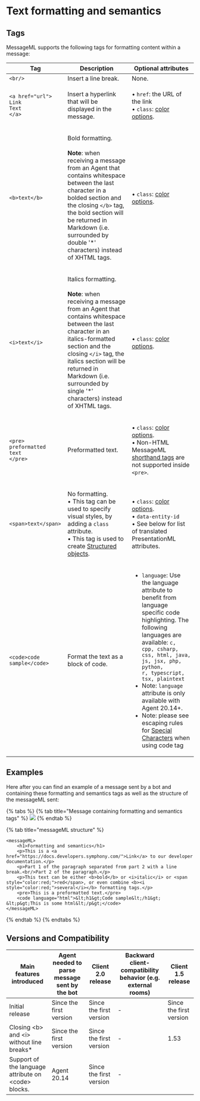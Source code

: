 # Text formatting and semantics

## Tags

MessageML supports the following tags for formatting content within a message:

| Tag                                                                                          | Description                                                                                                                                                                                                                                                                                                                                        | Optional attributes                                                                                                                                                                                                                                                                                                                                                                                                                                                         |
| -------------------------------------------------------------------------------------------- | -------------------------------------------------------------------------------------------------------------------------------------------------------------------------------------------------------------------------------------------------------------------------------------------------------------------------------------------------- | --------------------------------------------------------------------------------------------------------------------------------------------------------------------------------------------------------------------------------------------------------------------------------------------------------------------------------------------------------------------------------------------------------------------------------------------------------------------------- |
| `<br/>`                                                                                      | Insert a line break.                                                                                                                                                                                                                                                                                                                               | None.                                                                                                                                                                                                                                                                                                                                                                                                                                                                       |
| <p><code>&#x3C;a href="url"></code><br><code>Link Text</code><br><code>&#x3C;/a></code></p>  | Insert a hyperlink that will be displayed in the message.                                                                                                                                                                                                                                                                                          | <p>• <code>href</code>: the URL of the link<br>• <code>class</code>: <a href="../../../../dev-tools/ui-style-guide/colors.md">color options</a>.</p>                                                                                                                                                                                                                                                                                                                        |
| `<b>text</b>`                                                                                | <p>Bold formatting.<br><br><strong>Note</strong>: when receiving a message from an Agent that contains whitespace between the last character in a bolded section and the closing <code>&#x3C;/b></code> tag, the bold section will be returned in Markdown (i.e. surrounded by double '*' characters) instead of XHTML tags.</p>                   | • `class`: [color options](../../../../dev-tools/ui-style-guide/colors.md).                                                                                                                                                                                                                                                                                                                                                                                                 |
| `<i>text</i>`                                                                                | <p>Italics formatting.<br><br><strong>Note</strong>: when receiving a message from an Agent that contains whitespace between the last character in an italics-formatted section and the closing <code>&#x3C;/i></code> tag, the italics section will be returned in Markdown (i.e. surrounded by single '*' characters) instead of XHTML tags.</p> | • `class`: [color options](../../../../dev-tools/ui-style-guide/colors.md).                                                                                                                                                                                                                                                                                                                                                                                                 |
| <p><code>&#x3C;pre></code><br><code>preformatted text</code><br><code>&#x3C;/pre></code></p> | Preformatted text.                                                                                                                                                                                                                                                                                                                                 | <p>• <code>class</code>: <a href="../../../../dev-tools/ui-style-guide/colors.md">color options</a>.<br>• Non-HTML MessageML <a href="broken-reference">shorthand tags</a> are not supported inside <code>&#x3C;pre></code>.</p>                                                                                                                                                                                                                                            |
| `<span>text</span>`                                                                          | <p>No formatting.<br>• This tag can be used to specify visual styles, by adding a <code>class</code> attribute.<br>• This tag is used to create <a href="../entities/structured-objects.md">Structured objects</a>.</p>                                                                                                                            | <p>• <code>class</code>: <a href="../../../../dev-tools/ui-style-guide/colors.md">color options</a>.<br>• <code>data-entity-id</code><br>• See below for list of translated PresentationML attributes.</p>                                                                                                                                                                                                                                                                  |
| `<code>code sample</code>`                                                                   | Format the text as a block of code.                                                                                                                                                                                                                                                                                                                | <ul><li><code>language</code>: Use the language attribute to benefit from language specific code highlighting. The following languages are available: <code>c, cpp, csharp, css, html, java, js, jsx, php, python, r, typescript, tsx, plaintext</code></li><li>Note: <code>language</code> attribute is only available with Agent 20.14+.</li><li>Note: please see escaping rules for <a href="special-characters.md">Special Characters</a> when using code tag</li></ul> |

## Examples

Here after you can find an example of a message sent by a bot and containing these formatting and semantics tags as well as the structure of the messageML sent:

{% tabs %}
{% tab title="Message containing formatting and semantics tags" %}
![](../../../../.gitbook/assets/mml\_formatting.png)
{% endtab %}

{% tab title="messageML structure" %}
```markup
<messageML>
    <h1>Formatting and semantics</h1>
    <p>This is a <a href="https://docs.developers.symphony.com/">Link</a> to our developer documentation.</p>
    <p>Part 1 of the paragraph separated from part 2 with a line break.<br/>Part 2 of the paragraph.</p>
    <p>This text can be either <b>bold</b> or <i>italic</i> or <span style="color:red;">red</span>, or even combine <b><i style="color:red;">several</i></b> formatting tags.</p>
    <pre>This is a preformatted text.</pre>
    <code language="html">&lt;h1&gt;Code sample&lt;/h1&gt;
&lt;p&gt;This is some html&lt;/p&gt;</code>
</messageML>
```
{% endtab %}
{% endtabs %}

## Versions and Compatibility



| Main features introduced                             | Agent needed to parse message sent by the bot | Client 2.0 release      | Backward client-compatibility behavior (e.g. external rooms) | Client 1.5 release      |
| ---------------------------------------------------- | --------------------------------------------- | ----------------------- | ------------------------------------------------------------ | ----------------------- |
| Initial release                                      | Since the first version                       | Since the first version | -                                                            | Since the first version |
| Closing \<b> and \<i> without line breaks\*          | Since the first version                       | Since the first version | -                                                            | 1.53                    |
| Support of the language attribute on \<code> blocks. | Agent 20.14                                   | Since the first version | -                                                            |                         |
